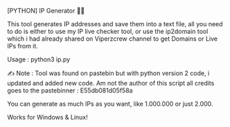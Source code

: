 [PYTHON] IP Generator 🧞‍♂️

This tool generates IP addresses and save them into a text file, all you need to do is either to use my IP live checker tool, or use the ip2domain tool which i had already shared on Viperzcrew channel to get Domains or Live IPs from it.

Usage : 
python3 ip.py

✍️ Note :
Tool was found on pastebin but with python version 2 code, i updated and added new code. Am not the author of this script all credits goes to the pastebinner :
E55db081d05f58a

You can generate as much IPs as you want, like 1.000.000 or just 2.000. 

Works for Windows & Linux!

